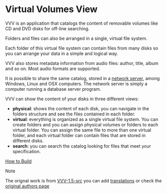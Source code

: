 # Virtual Volumes View

VVV is an application that catalogs the content of removable volumes like CD and DVD disks for off-line searching.

Folders and files can also be arranged in a single, virtual file system.

Each folder of this virtual file system can contain files from many disks so you can arrange your data in a simple and logical way.

VVV also stores metadata information from audio files: author, title, album and so on. Most audio formats are supported.

It is possible to share the same catalog, stored in a [network server](docs/SERVER.md), among Windows, Linux and OSX computers. The network server is simply a computer running a database server program.

VVV can show the content of your disks in three different views:

- **physical**: shows the content of each disk, you can navigate in the folders structure and see the files contained in each folder.
- **virtual**: everything is organized as a single virtual file system. You can create folders and you can assign physical volumes or folders to each virtual folder. You can assign the same file to more than one virtual folder, and each virtual folder can contain files that are stored in different disks.
- **search**: you can search the catalog looking for files that meet your specification.

[How to Build](docs/BUILD.md)

> [!NOTE]
> The orignal work is from [VVV-1.5-src](https://www.fsoft.it/VVV/index.html) you can add [translations](docs/TRANSLATE.md) or check the [original authors page](docs/README.md)
